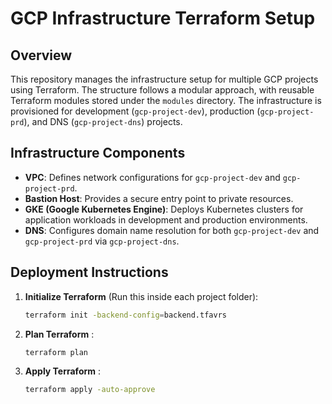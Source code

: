 # GCP Infrastructure Terraform Setup

## Overview

This repository manages the infrastructure setup for multiple GCP projects using Terraform. The structure follows a modular approach, with reusable Terraform modules stored under the `modules` directory. The infrastructure is provisioned for development (`gcp-project-dev`), production (`gcp-project-prd`), and DNS (`gcp-project-dns`) projects.

## Infrastructure Components

- **VPC**: Defines network configurations for `gcp-project-dev` and `gcp-project-prd`.
- **Bastion Host**: Provides a secure entry point to private resources.
- **GKE (Google Kubernetes Engine)**: Deploys Kubernetes clusters for application workloads in development and production environments.
- **DNS**: Configures domain name resolution for both `gcp-project-dev` and `gcp-project-prd` via `gcp-project-dns`.

## Deployment Instructions

1. **Initialize Terraform** (Run this inside each project folder):

   ```sh
   terraform init -backend-config=backend.tfavrs

   ```

2. **Plan Terraform** :

   ```sh
   terraform plan

   ```

3. **Apply Terraform** :
   ```sh
   terraform apply -auto-approve
   ```
